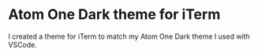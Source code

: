 # Atom One Dark theme for iTerm
I created a theme for iTerm to match my Atom One Dark theme I used with VSCode.
